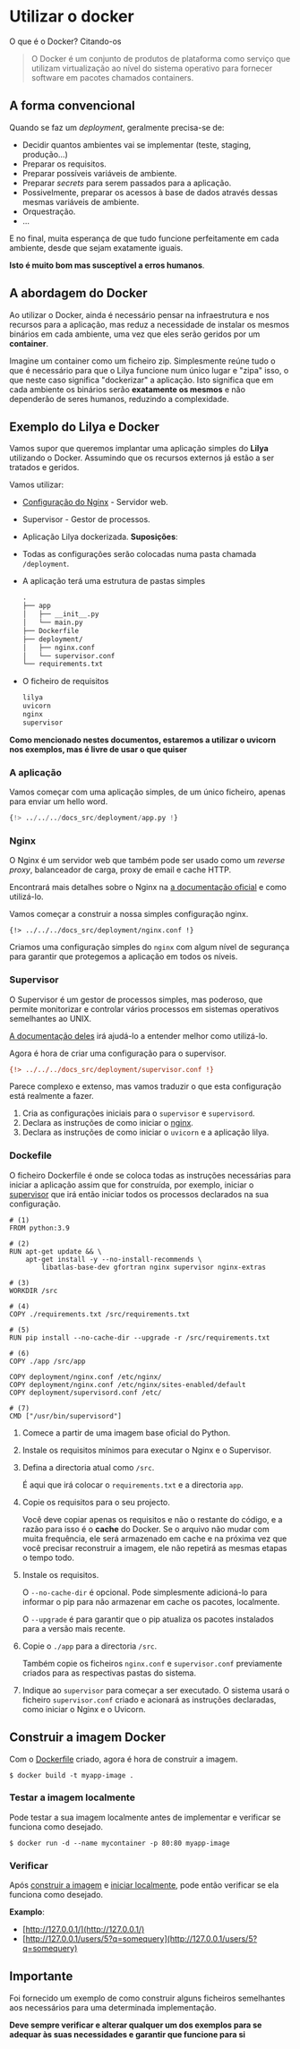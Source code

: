 # Utilizar o docker

O que é o Docker? Citando-os

> O Docker é um conjunto de produtos de plataforma como serviço que utilizam virtualização ao nível do sistema operativo
> para fornecer software em pacotes chamados containers.

## A forma convencional

Quando se faz um *deployment*, geralmente precisa-se de:

* Decidir quantos ambientes vai se implementar (teste, staging, produção...)
* Preparar os requisitos.
* Preparar possíveis variáveis de ambiente.
* Preparar *secrets* para serem passados para a aplicação.
* Possivelmente, preparar os acessos à base de dados através dessas mesmas variáveis de ambiente.
* Orquestração.
* ...

E no final, muita esperança de que tudo funcione perfeitamente em cada ambiente, desde que sejam exatamente iguais.

**Isto é muito bom mas susceptível a erros humanos**.

## A abordagem do Docker

Ao utilizar o Docker, ainda é necessário pensar na infraestrutura e nos recursos para a aplicação, mas reduz a
necessidade de instalar os mesmos binários em cada ambiente, uma vez que eles serão geridos por um **container**.

Imagine um container como um ficheiro zip. Simplesmente reúne tudo o que é necessário para que o Lilya funcione num único
lugar e "zipa" isso, o que neste caso significa "dockerizar" a aplicação.
Isto significa que em cada ambiente os binários serão **exatamente os mesmos** e não dependerão de seres humanos, reduzindo a complexidade.

## Exemplo do Lilya e Docker

Vamos supor que queremos implantar uma aplicação simples do **Lilya** utilizando o Docker.
Assumindo que os recursos externos já estão a ser tratados e geridos.

Vamos utilizar:

* [Configuração do Nginx](#nginx) - Servidor web.
* Supervisor - Gestor de processos.
* Aplicação Lilya dockerizada.
**Suposições**:

* Todas as configurações serão colocadas numa pasta chamada `/deployment`.
* A aplicação terá uma estrutura de pastas simples

    ```txt
    .
    ├── app
    │   ├── __init__.py
    │   └── main.py
    ├── Dockerfile
    ├── deployment/
    │   ├── nginx.conf
    │   └── supervisor.conf
    └── requirements.txt
    ```

* O ficheiro de requisitos

    ```txt
    lilya
    uvicorn
    nginx
    supervisor
    ```

**Como mencionado nestes documentos, estaremos a utilizar o uvicorn nos exemplos, mas é livre de usar o que quiser**

### A aplicação

Vamos começar com uma aplicação simples, de um único ficheiro, apenas para enviar um hello word.

```python title='app/main.py'
{!> ../../../docs_src/deployment/app.py !}
```

### Nginx

O Nginx é um servidor web que também pode ser usado como um *reverse proxy*, balanceador de carga, proxy de email e cache HTTP.

Encontrará mais detalhes sobre o Nginx na [a documentação oficial](https://www.nginx.com/) e como utilizá-lo.

Vamos começar a construir a nossa simples configuração nginx.

```nginx
{!> ../../../docs_src/deployment/nginx.conf !}
```
Criamos uma configuração simples do `nginx` com algum nível de segurança para garantir que protegemos a aplicação em todos os níveis.

### Supervisor

O Supervisor é um gestor de processos simples, mas poderoso, que permite monitorizar e controlar vários processos em sistemas
operativos semelhantes ao UNIX.

[A documentação deles](http://supervisord.org/) irá ajudá-lo a entender melhor como utilizá-lo.

Agora é hora de criar uma configuração para o supervisor.

```ini
{!> ../../../docs_src/deployment/supervisor.conf !}
```

Parece complexo e extenso, mas vamos traduzir o que esta configuração está realmente a fazer.

1. Cria as configurações iniciais para o `supervisor` e `supervisord`.
2. Declara as instruções de como iniciar o [nginx](#nginx).
3. Declara as instruções de como iniciar o `uvicorn` e a aplicação lilya.

### Dockefile

O ficheiro Dockerfile é onde se coloca todas as instruções necessárias para iniciar a aplicação assim que for construída,
por exemplo, iniciar o [supervisor](#supervisor) que irá então iniciar todos os processos declarados na sua configuração.

```{ .dockerfile .annotate }
# (1)
FROM python:3.9

# (2)
RUN apt-get update && \
    apt-get install -y --no-install-recommends \
        libatlas-base-dev gfortran nginx supervisor nginx-extras

# (3)
WORKDIR /src

# (4)
COPY ./requirements.txt /src/requirements.txt

# (5)
RUN pip install --no-cache-dir --upgrade -r /src/requirements.txt

# (6)
COPY ./app /src/app

COPY deployment/nginx.conf /etc/nginx/
COPY deployment/nginx.conf /etc/nginx/sites-enabled/default
COPY deployment/supervisord.conf /etc/

# (7)
CMD ["/usr/bin/supervisord"]
```

1. Comece a partir de uma imagem base oficial do Python.
2. Instale os requisitos mínimos para executar o Nginx e o Supervisor.
3. Defina a directoria atual como `/src`.

    É aqui que irá colocar o `requirements.txt` e a directoria `app`.

4. Copie os requisitos para o seu projecto.

    Você deve copiar apenas os requisitos e não o restante do código, e a razão para isso é o **cache** do Docker. Se o arquivo não mudar com muita frequência, ele será armazenado em cache e na próxima vez que você precisar reconstruir a imagem, ele não repetirá as mesmas etapas o tempo todo.

5. Instale os requisitos.

    O `--no-cache-dir` é opcional. Pode simplesmente adicioná-lo para informar o pip para não armazenar em cache os pacotes, localmente.

    O `--upgrade` é para garantir que o pip atualiza os pacotes instalados para a versão mais recente.

6. Copie o `./app` para a directoria `/src`.

    Também copie os ficheiros `nginx.conf` e `supervisor.conf` previamente criados para as respectivas pastas do sistema.

7. Indique ao `supervisor` para começar a ser executado. O sistema usará o ficheiro `supervisor.conf` criado e acionará
as instruções declaradas, como iniciar o Nginx e o Uvicorn.
## Construir a imagem Docker

Com o [Dockerfile](#dockefile) criado, agora é hora de construir a imagem.

```shell
$ docker build -t myapp-image .
```

### Testar a imagem localmente

Pode testar a sua imagem localmente antes de implementar e verificar se funciona como desejado.

```shell
$ docker run -d --name mycontainer -p 80:80 myapp-image
```

### Verificar

Após [construir a imagem](#construir-a-imagem-docker) e [iniciar localmente](#testar-a-imagem-localmente),
pode então verificar se ela funciona como desejado.

**Examplo**:

* [http://127.0.0.1/](http://127.0.0.1/)
* [http://127.0.0.1/users/5?q=somequery](http://127.0.0.1/users/5?q=somequery)

## Importante

Foi fornecido um exemplo de como construir alguns ficheiros semelhantes aos necessários para uma determinada implementação.

**Deve sempre verificar e alterar qualquer um dos exemplos para se adequar às suas necessidades e garantir que funcione para si**
